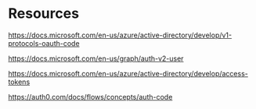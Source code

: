 # Resources

https://docs.microsoft.com/en-us/azure/active-directory/develop/v1-protocols-oauth-code

https://docs.microsoft.com/en-us/graph/auth-v2-user

https://docs.microsoft.com/en-us/azure/active-directory/develop/access-tokens

https://auth0.com/docs/flows/concepts/auth-code
